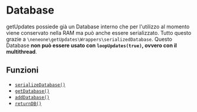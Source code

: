 # Database 

getUpdates possiede già un Database interno che per l'utilizzo al momento viene conservato nella RAM ma può anche essere serializzato. Tutto questo grazie a `\neneone\getUpdates\Wrappers\serializedDatabase`. Questo Database **non può essere usato con `loopUpdates(true)`, ovvero con il multithread**.

## Funzioni

- [`serializeDatabase()`](databaseFunctions/serializedDatabase.html)
- [`getDatabase()`](databaseFunctions/getDatabase.html)
- [`addDatabase()`](databaseFunctions/addDatabase.html)
- [`returnDB()`](databaseFunctions/returnDB.html)
